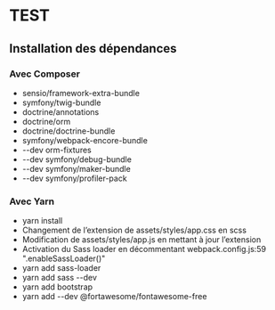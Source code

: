 # TEST

## Installation des dépendances
### Avec Composer
* sensio/framework-extra-bundle
* symfony/twig-bundle
* doctrine/annotations
* doctrine/orm
* doctrine/doctrine-bundle
* symfony/webpack-encore-bundle
* --dev orm-fixtures
* --dev symfony/debug-bundle
* --dev symfony/maker-bundle
* --dev symfony/profiler-pack

### Avec Yarn
* yarn install
* Changement de l’extension de assets/styles/app.css en scss
* Modification de assets/styles/app.js en mettant à jour l’extension
* Activation du Sass loader en décommentant webpack.config.js:59 ".enableSassLoader()"
* yarn add sass-loader
* yarn add sass --dev
* yarn add bootstrap
* yarn add --dev @fortawesome/fontawesome-free